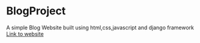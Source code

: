 # BlogProject
A simple Blog Website built using html,css,javascript and django framework
[Link to website](http://arindam868.pythonanywhere.com/)
